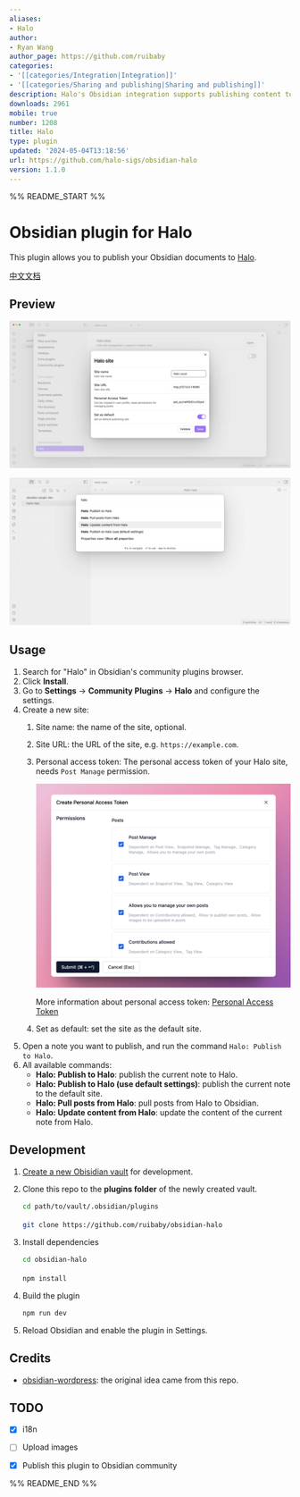 ```yaml
---
aliases:
- Halo
author:
- Ryan Wang
author_page: https://github.com/ruibaby
categories:
- '[[categories/Integration|Integration]]'
- '[[categories/Sharing and publishing|Sharing and publishing]]'
description: Halo's Obsidian integration supports publishing content to Halo sites
downloads: 2961
mobile: true
number: 1208
title: Halo
type: plugin
updated: '2024-05-04T13:18:56'
url: https://github.com/halo-sigs/obsidian-halo
version: 1.1.0
---
```


%% README_START %%

# Obsidian plugin for Halo

This plugin allows you to publish your Obsidian documents to [Halo](https://github.com/halo-dev/halo).

[中文文档](./README.zh-CN.md)

## Preview

![settings](https://raw.githubusercontent.com/halo-sigs/obsidian-halo/HEAD/images/settings-en.png)

![commands](https://raw.githubusercontent.com/halo-sigs/obsidian-halo/HEAD/images/commands-en.png)

## Usage

1. Search for "Halo" in Obsidian's community plugins browser.
2. Click **Install**.
3. Go to **Settings** -> **Community Plugins** -> **Halo** and configure the settings.
4. Create a new site:
   1. Site name: the name of the site, optional.
   2. Site URL: the URL of the site, e.g. `https://example.com`.
   3. Personal access token:
      The personal access token of your Halo site, needs `Post Manage` permission.

       ![PAT](https://raw.githubusercontent.com/halo-sigs/obsidian-halo/HEAD/images/pat-en.png)

       More information about personal access token: [Personal Access Token](https://docs.halo.run/user-guide/user-center#%E4%B8%AA%E4%BA%BA%E4%BB%A4%E7%89%8C)

   4. Set as default: set the site as the default site.
5. Open a note you want to publish, and run the command `Halo: Publish to Halo`.
6. All available commands:
   - **Halo: Publish to Halo**: publish the current note to Halo.
   - **Halo: Publish to Halo (use default settings)**: publish the current note to the default site.
   - **Halo: Pull posts from Halo**: pull posts from Halo to Obsidian.
   - **Halo: Update content from Halo**: update the content of the current note from Halo.

## Development

1. [Create a new Obisidian vault](https://help.obsidian.md/Getting+started/Create+a+vault) for development.
2. Clone this repo to the **plugins folder** of the newly created vault.

   ```bash
   cd path/to/vault/.obsidian/plugins

   git clone https://github.com/ruibaby/obsidian-halo
   ```

3. Install dependencies

   ```bash
   cd obsidian-halo

   npm install
   ```

4. Build the plugin

   ```bash
   npm run dev
   ```

5. Reload Obsidian and enable the plugin in Settings.

## Credits

- [obsidian-wordpress](https://github.com/devbean/obsidian-wordpress): the original idea came from this repo.

## TODO

- [x] i18n
- [ ] Upload images
- [x] Publish this plugin to Obsidian community


%% README_END %%